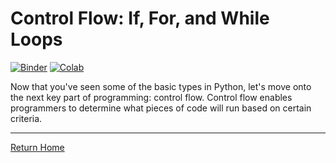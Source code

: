 # Control Flow: If, For, and While Loops

[![Binder](https://mybinder.org/badge_logo.svg)](https://mybinder.org/v2/gh/anthony-agbay/python-resource-guide/master?filepath=notebooks%2Fcontrol-flow.ipynb) [![Colab](https://colab.research.google.com/assets/colab-badge.svg)](https://colab.research.google.com/github/anthony-agbay/python-resource-guide/blob/master/notebooks/control-flow.ipynb)

Now that you've seen some of the basic types in Python, let's move onto the next key part of programming: control flow. Control flow enables programmers to determine what pieces of code will run based on certain criteria.

---

[Return Home](https://anthony-agbay.github.io/python-resource-guide)